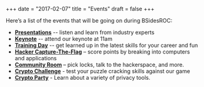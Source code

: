 +++
date = "2017-02-07"
title = "Events"
draft = false
+++

Here’s a list of the events that will be going on during BSidesROC:

- **[Presentations](/events/talks)** -- listen and learn from industry experts
- **[Keynote](/events/keynote)** -- attend our keynote at 11am
- **[Training Day](/tickets/training-day)** -- get learned up in the latest skills for your career and fun
- **[Hacker Capture-The-Flag](/events/ctf)** – score points by breaking into computers and applications
- **[Community Room](/events/community-room)** – pick locks, talk to the hackerspace, and more. 
- **[Crypto Challenge](/events/crypto-challenge/)** - test your puzzle cracking skills against our game
- **[Crypto Party](/events/crypto-party/)** - Learn about a variety of privacy tools. 
